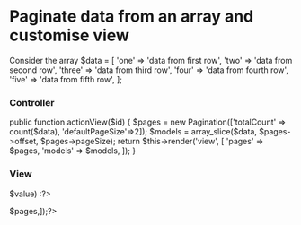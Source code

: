 <h1>Paginate data from an array and customise view</h1>
Consider the array  
$data = [
          'one' => 'data from first row',
          'two' => 'data from second row',
          'three' => 'data from third row',
          'four' => 'data from fourth row',
          'five' => 'data from fifth row',
          ];
<h3>Controller</h3>
    public function actionView($id)
    {
        $pages = new Pagination(['totalCount' => count($data), 'defaultPageSize'=>2]);
        $models = array_slice($data, $pages->offset, $pages->pageSize);
        return $this->render('view', [
            'pages' => $pages,
            'models' => $models,
        ]);
    }

 
 
<h3>View</h3>
          <?php foreach ($models as $key => $value) :?>
          <p><?=$value?></p>
          <?php endforeach?>
          <div class="pagination col-md-12 text-center">
              <?= LinkPager::widget(['pagination' => $pages,]);?> 
          </div>
